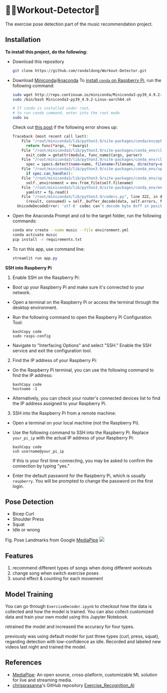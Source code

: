 # :weight_lifting_man:Workout-Detector:robot:
The exercise pose detection part of the music recommendation project.

## Installation

**To install this project, do the following:**

- Download this repository

  ```bash
  git clone https://github.com/randaldong/Workout-Detector.git
  ```

- Download [Miniconda](https://docs.conda.io/projects/miniconda/en/latest/miniconda-install.html)/[Anaconda](https://www.anaconda.com/download#downloads)
  To [install `conda` on Raspberry Pi](https://stackoverflow.com/questions/75720056/installing-miniconda-on-raspberry-pi4), run the following command:
  ```bash
  sudo wget http://repo.continuum.io/miniconda/Miniconda3-py39_4.9.2-Linux-aarch64.sh
  sudo /bin/bash Miniconda3-py39_4.9.2-Linux-aarch64.sh
  
  # If conda is installed under root,
  # to run conda command, enter into the root mode
  sudo su
  ```
  Check out [this post](https://stackoverflow.com/questions/50266716/result-consumed-self-buffer-decodedata-self-errors-final-mistake) if the following error shows up:
  ```bash
  Traceback (most recent call last):
      File "/root/miniconda3/lib/python3.9/site-packages/conda/exceptions.py", line 1079, in __call__
        return func(*args, **kwargs)
      File "/root/miniconda3/lib/python3.9/site-packages/conda_env/cli/main.py", line 80, in do_call
        exit_code = getattr(module, func_name)(args, parser)
      File "/root/miniconda3/lib/python3.9/site-packages/conda_env/cli/main_create.py", line 87, in execute
        spec = specs.detect(name=name, filename=filename, directory=os.getcwd())
      File "/root/miniconda3/lib/python3.9/site-packages/conda_env/specs/__init__.py", line 43, in detect
        if spec.can_handle():
      File "/root/miniconda3/lib/python3.9/site-packages/conda_env/specs/yaml_file.py", line 18, in can_handle
        self._environment = env.from_file(self.filename)
      File "/root/miniconda3/lib/python3.9/site-packages/conda_env/env.py", line 159, in from_file
        yamlstr = fp.read()
      File "/root/miniconda3/lib/python3.9/codecs.py", line 322, in decode
        (result, consumed) = self._buffer_decode(data, self.errors, final)
    UnicodeDecodeError: 'utf-8' codec can't decode byte 0xff in position 0: invalid start byte
  ```

- Open the Anaconda Prompt and cd to the target folder, run the following commands:

  ```bash
  conda env create --name music --file environment.yml
  conda activate music
  pip install -r requirements.txt
  ```

- To run this app, use command line:

  ```powershell
  streamlit run app.py
  ```

**SSH into Raspberry Pi**

1. Enable SSH on the Raspberry Pi:

- Boot up your Raspberry Pi and make sure it's connected to your network.

- Open a terminal on the Raspberry Pi or access the terminal through the desktop environment.

- Run the following command to open the Raspberry Pi Configuration Tool:

  ```
  bashCopy code
  sudo raspi-config
  ```

- Navigate to "Interfacing Options" and select "SSH." Enable the SSH service and exit the configuration tool.

2. Find the IP address of your Raspberry Pi:

- On the Raspberry Pi terminal, you can use the following command to find the IP address:

  ```
  bashCopy code
  hostname -I
  ```

- Alternatively, you can check your router's connected devices list to find the IP address assigned to your Raspberry Pi.

3. SSH into the Raspberry Pi from a remote machine:

- Open a terminal on your local machine (not the Raspberry Pi).

- Use the following command to SSH into the Raspberry Pi. Replace `your_pi_ip` with the actual IP address of your Raspberry Pi:

  ```
  bashCopy code
  ssh username@your_pi_ip
  ```

  If this is your first time connecting, you may be asked to confirm the connection by typing "yes."

- Enter the default password for the Raspberry Pi, which is usually `raspberry`. You will be prompted to change the password on the first login.

## Pose Detection

- Bicep Curl 
- Shoulder Press
- Squat
- Idle or wrong


Fig. Pose Landmarks from Google [MediaPipe](https://github.com/google/mediapipe/tree/master)
![](https://camo.githubusercontent.com/7fbec98ddbc1dc4186852d1c29487efd7b1eb820c8b6ef34e113fcde40746be2/68747470733a2f2f6d65646961706970652e6465762f696d616765732f6d6f62696c652f706f73655f747261636b696e675f66756c6c5f626f64795f6c616e646d61726b732e706e67)


## Features

1. recommend different types of songs when doing different workouts
2. change song when switch exercise poses
3. sound effect & counting for each movement

## Model Training

You can go through `ExerciseDecoder.ipynb` to checkout how the data is collected and how the model is trained. You can also collect customized data and train your own model using this Jupyter Notebook.



retrained the model and increased the accuracy for four types.

previously was using default model for just three types (curl, press, squat), regarding detection with low-confidence as idle. Recorded and labeled new videos last night and trained the model.

## References

- [MediaPipe](https://developers.google.com/mediapipe): An open source, cross-platform, customizable ML solution for live and streaming media.
- [chrisprasanna](https://github.com/chrisprasanna)'s GitHub repository [Exercise_Recognition_AI](https://github.com/chrisprasanna/Exercise_Recognition_AI)

